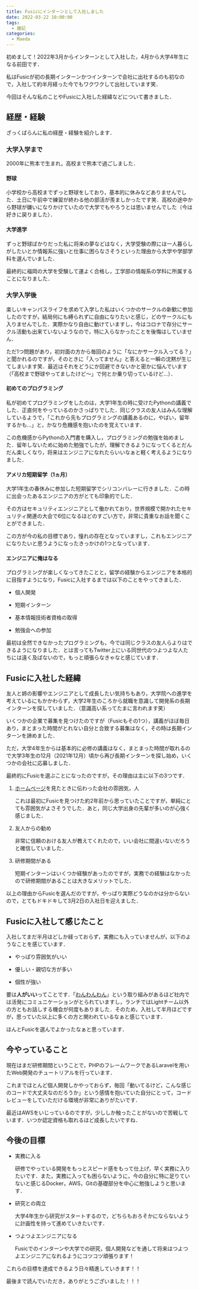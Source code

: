 ```yaml
---
title: Fusicにインターンとして入社しました
date: 2022-03-22 10:00:00
tags:
  - 雑記
categories:
  - Maeda
---
```


初めまして！2022年3月からインターンとして入社した，4月から大学4年生になる前田です．

私はFusicが初の長期インターンかつインターンで会社に出社するのも初なので，入社して約半月経った今でもワクワクして出社しています笑．

今回はそんな私のことやFusicに入社した経緯などについて書きました．

<!-- more -->

## 経歴・経験

ざっくばらんに私の経歴・経験を紹介します．

### 大学入学まで

2000年に熊本で生まれ，高校まで熊本で過ごしました．

#### 野球

小学校から高校までずっと野球をしており，基本的に休みなどありませんでした．土日に午前中で練習が終わる他の部活が羨ましかったです笑．高校の途中から野球が嫌いになりかけていたので大学でもやろうとは思いませんでした（今は好きに戻りました）．

#### 大学進学

ずっと野球ばかりだった私に将来の夢などはなく，大学受験の際には一人暮らしがしたいとか情報系に強いと仕事に困らなさそうといった理由から大学や学部学科を選んでいました．

最終的に福岡の大学を受験して運よく合格し，工学部の情報系の学科に所属することになりました．

### 大学入学後

楽しいキャンパスライフを求めて入学した私はいくつかのサークルの新歓に参加したのですが，結局何にも縛られずに自由になりたいと感じ，どのサークルにも入りませんでした．実際かなり自由に動けていますし，今はコロナで存分にサークル活動も出来ていないようなので，特に入らなかったことを後悔はしていません．

ただ1つ問題があり，初対面の方から毎回のように「なにかサークル入ってる？」と聞かれるのですが，そのときに「入ってません」と答えると一瞬の沈黙が生じてしまいます笑．最近はそれをどうにか回避できないかと密かに悩んでいます（「高校まで野球やってましたけど～」で何とか乗り切っているけど...）．

#### 初めてのプログラミング

私が初めてプログラミングをしたのは，大学1年生の時に受けたPythonの講義でした．正直何をやっているのかさっぱりでした．同じクラスの友人はみんな理解しているようで，「これから先もプログラミングの講義あるのに，やばい，留年するかも...」と，かなり危機感を抱いたのを覚えています．

この危機感からPythonの入門書を購入し，プログラミングの勉強を始めました．留年しないために始めた勉強でしたが，理解できるようになってくるとだんだん楽しくなり，将来はエンジニアになれたらいいなぁと軽く考えるようになりました．

#### アメリカ短期留学（1ヵ月）

大学1年生の春休みに参加した短期留学でシリコンバレーに行きました．この時に出会ったあるエンジニアの方がとても印象的でした．

その方はセキュリティエンジニアとして働かれており，世界規模で開かれたセキュリティ関連の大会で6位になるほどのすごい方で，非常に貴重なお話を聞くことができました．

この方が今の私の目標であり，憧れの存在となっていますし，これもエンジニアになりたいと思うようになったきっかけの1つとなっています．

#### エンジニアに俺はなる

プログラミングが楽しくなってきたことと，留学の経験からエンジニアを本格的に目指すようになり，Fusicに入社するまでは以下のことをやってきました．

- 個人開発

- 短期インターン

- 基本情報技術者資格の取得

- 勉強会への参加

最初は全然できなかったプログラミングも，今では同じクラスの友人らよりはできるようになりました．とは言ってもTwitter上にいる同世代のつよつよな人たちには遠く及ばないので，もっと頑張らなきゃなと感じています．

## Fusicに入社した経緯

友人と姉の影響やエンジニアとして成長したい気持ちもあり，大学院への進学を考えているにもかかわらず，大学2年生のころから就職を意識して開発系の長期インターンを探していました．（意識高い系ってたまに言われます笑）

いくつかの企業で募集を見つけたのですが（Fusicもその1つ），講義がほぼ毎日あり，まとまった時間がとれない自分と合致する募集はなく，その時は長期インターンを諦めました．

ただ，大学4年生からは基本的に必修の講義はなく，まとまった時間が取れるので大学3年生の12月（2021年12月）頃から再び長期インターンを探し始め，いくつかの会社に応募しました．

最終的にFusicを選ぶことになったのですが，その理由は主に以下の3つです．

1. [ホームページ](https://fusic.co.jp/)を見たときに伝わった会社の雰囲気，人

   これは最初にFusicを見つけた約2年前から思っていたことですが，単純にとても雰囲気がよさそうでした．あと，同じ大学出身の先輩が多いのが心強く感じました．

2. 友人からの勧め

   非常に信頼のおける友人が教えてくれたので，いい会社に間違いないだろうと確信していました．

3. 研修期間がある

   短期インターンはいくつか経験があったのですが，実務での経験はなかったので研修期間があることは大きなメリットでした．

以上の理由からFusicを選んだのですが，やっぱり実際どうなのかは分からないので，とてもドキドキして3月2日の入社日を迎えました．

## Fusicに入社して感じたこと

入社してまだ半月ほどしか経っておらず，実務にも入っていませんが，以下のようなことを感じています．

- やっぱり雰囲気がいい

- 優しい・親切な方が多い

- 個性が強い

要は**人がいい**ってことです．「[わんわんわん](https://fusic.co.jp/doings/332https://fusic.co.jp/doings/332)」という取り組みがあるほど社内では活発にコミュニケーションがとられていますし，ランチではLightチーム以外の方ともお話しする機会が何度もありました．そのため，入社して半月ほどですが，思っていた以上に多くの方と関われているなぁと感じています．

ほんとFusicを選んでよかったなぁと思っています．

## 今やっていること

現在はまだ研修期間ということで，PHPのフレームワークであるLaravelを用いたWeb開発のチュートリアルを行っています．

これまでほとんど個人開発しかやっておらず，毎回「動いてるけど，こんな感じのコードで大丈夫なのだろうか」という感情を抱いていた自分にとって，コードレビューをしていただける環境が非常にありがたいです．

最近はAWSをいじっているのですが，少ししか触ったことがないので苦戦しています．いつか認定資格も取れるほど成長したいですね．

## 今後の目標

- 実務に入る

  研修でやっている開発をもっとスピード感をもって仕上げ，早く実務に入りたいです．また，実務に入っても困らないように，今の自分に特に足りていないと感じるDocker，AWS，Gitの基礎部分を中心に勉強しようと思います．

- 研究との両立

  大学4年生から研究がスタートするので，どちらもおろそかにならないように計画性を持って進めていきたいです．

- つよつよエンジニアになる

  Fusicでのインターンや大学での研究，個人開発などを通して将来はつよつよエンジニアになれるようにコツコツ頑張ります！

これらの目標を達成できるよう日々精進していきます！！

最後まで読んでいただき，ありがとうございました！！！
